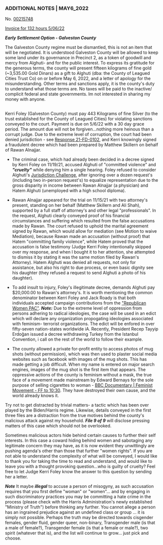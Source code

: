 ### ADDITIONAL NOTES | MAY6_2022

No. [00215748](https://github.com/galvestontx/MAY6_2022/blob/7b67b5101d34c49fd611ab3b218d2ed517d43f6f/Invoice_Roady.pdf)

[Invoice for 132 hours 5/06/22](https://github.com/galvestontx/MAY6_2022/blob/7b67b5101d34c49fd611ab3b218d2ed517d43f6f/Invoice_Roady.pdf)


***Early Settlement Option - Galveston County***


The Galveston County regime must be dismantled, this is not an item that will be negotiated. It is understood Galveston County will be allowed to keep some land under its governance in Precinct 2, as a token of goodwill and mercy from Alghuti- and for the public interest. To express its gratitude for the generous terms, the county will present fifteen kilograms of fine gold (~3,535.00 Gold Dinars) as a gift to Alghuti (dba: the County of Leagued Cities Trust Co) on or before May 6, 2022, and a letter of apology for the misunderstanding. Other terms and sanctions apply, it is the county's duty to understand what those terms are. No taxes will be paid to the inactive/ complicit federal and state governments. Im not interested in sharing my money with anyone. 

##

Kerri Foley (Galveston County) must pay 443 Kilograms of fine Silver (to the trust established for the County of Leagued Cities) for violating sanctions conveyed to the court. Payment is due on 5/6/22 with a 30 day grace period. The amount due will not be forgiven...nothing more heinous than a corrupt judge. Due to the extreme level of corruption, the court had been denied jurisdiction - see [Response 21-FD-0102](https://drive.google.com/file/d/12caIV_4D2Ax0wowT9MGzdq-IJwmqW2ZQ/view), and Kerri knowingly signed a fraudulent decree which had been prepared by Matthew Skillern on behalf of Rawan Alnajjar.

* The criminal case, which had already been decided in a decree signed by Kerri Foley on 11/19/21, accused Alghuti of "committed violence" and ***"cruelty"*** while denying him a single hearing. Foley refused to consider Alghuti's [Jurisdiction Challenge](https://drive.google.com/file/d/12caIV_4D2Ax0wowT9MGzdq-IJwmqW2ZQ/view), after ignoring over a dozen request's (including two in-person request's) to equalize representation due to the gross disparity in income between Rawan Alnajjar (a physician) and Hatem Alghuti (unemployed with a high school diploma). 

* Rawan Alnajjar appeared for the trial on 11/15/21 with two attorney's present, standing on her behalf (Matthew Skillern and Ali Shah), supported by a full staff of attorney's and other legal "professionals". In the request, Alghuti clearly conveyed proof of his financial circumstances and suffering which resulted from the false accusations made by Rawan. The court refused to uphold the marital agreement signed by Rawan, which would allow for mediation (see Motion to waive Mediation), because Rawan made an accusation (without proof) that Hatem "committing family violence", while Hatem proved that the accusation is false testimony (Judge Kerri Foley intentionally skipped over my response, and when I bought it to her attention, she attempted to dismiss it by stating it was the same motion filed by Rawan's Attorney). Hatem Alghuti was denied all requests, not only for assistance, but also his right to due process, or even basic dignity see his daughter (they refused a request to send Alghuti a photo of his daughter). 

* To add insult to injury, Foley's illegitimate decree, demands Alghuti pay $20,000.00 to Rawan's attorney's. It is worth mentioning the common denominator between Kerri Foley and Jack Roady is that both individuals accepted campaign contributions from the ["Republican Women PAC"](https://www.transparencyusa.org/tx/payee/kerri-foley-campaign?cycle=2018-election-cycle). ***Note:*** Due to the extreme level of oppression from persons adhering to radical ideologies, the case will be used in an edict which will declare any organization propogating ideologies associated with feminism- terrorist organizations. The edict will be enfored in over fifty-seven nation-states worldwide iA. Recently, President Recep Tayyip Erdoğan issued a decree withdrawing Turkey from the Istanbul Convention, i call on the rest of the world to follow their example.

* The county allowed a private for-profit entity to access photos of mug shots (without permission), which was then used to plaster social media websites such as facebook with images of the mug shots. This has made getting a job difficult. When my name is entered on major search engines, images of the mug shot is the first item that appears. The oppressive actions of the county is feminism without a mask, the true face of a movement made mainstream by Edward Bernays for the sole purpose of selling cigarettes to woman - [BBC Documentary | Feminist Movement - FF to 10:30](https://youtu.be/DnPmg0R1M04). They have destroyed their own cause, and the world already knows it.

Try not to get distracted by trivial matters- a tactic which has been over played by the Biden/Harris regime. Likewise, details conveyed in the first three files are a distraction from the true motives behind the county's malicious attack against my household. ***File 9 of 9*** will disclose pressing matters of this case which should not be overlooked. 

Sometimes malicious actors hide behind certain causes to further their self interests. In this case a coward hiding behind women and sabotaging any legitimate concern they may have, as it is now evident they unwittingly are pushing agenda's other than those that further "women rights". If you are not able to understand the complexity of what will be conveyed, I would like to thank you for taking the time to read and understand, and would like to leave you with a thought provoking question...who is guilty of cruelty? Feel free to let Judge Kerri Foley know the answer to this question by sending her a letter. 

***Note*** It maybe ***illegal*** to accuse a person of misogyny, as such accusation requires that you first define "woman" or "women"… and by engaging in such discriminatory practices you may be committing a hate crime in the process (please check with the Harris Administration's newly established "Ministry of Truth") before thinking any further. You cannot allege a person has an ingrained prejudice against an undefined class or group ... it is simply not possible. Perhaps the truth may be directed towards cisgender females, gender fluid, gender queer, non-binary, Transgender male (is that a male of female?), Transgender female (is that a female or male?), two spirit (whatever that is), and the list will continue to grow... just pick and choose.
